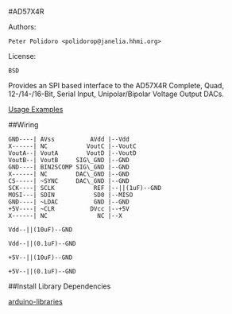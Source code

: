#AD57X4R

Authors:

    Peter Polidoro <polidorop@janelia.hhmi.org>

License:

    BSD

Provides an SPI based interface to the AD57X4R Complete, Quad,
12-/14-/16-Bit, Serial Input, Unipolar/Bipolar Voltage Output DACs.

[Usage Examples](./examples)


##Wiring

    GND----| AVss          AVdd |--Vdd
    X------| NC           VoutC |--VoutC
    VoutA--| VoutA        VoutD |--VoutD
    VoutB--| VoutB     SIG\_GND |--GND
    GND----| BIN2SCOMP SIG\_GND |--GND
    X------| NC        DAC\_GND |--GND
    CS-----| ~SYNC     DAC\_GND |--GND
    SCK----| SCLK           REF |--||(1uF)--GND
    MOSI---| SDIN           SD0 |--MISO
    GND----| ~LDAC          GND |--GND
    +5V----| ~CLR          DVcc |--+5V
    X------| NC              NC |--X

    Vdd--||(10uF)--GND

    Vdd--||(0.1uF)--GND

    +5V--||(10uF)--GND

    +5V--||(0.1uF)--GND

##Install Library Dependencies

[arduino-libraries](https://github.com/janelia-arduino/arduino-libraries)
